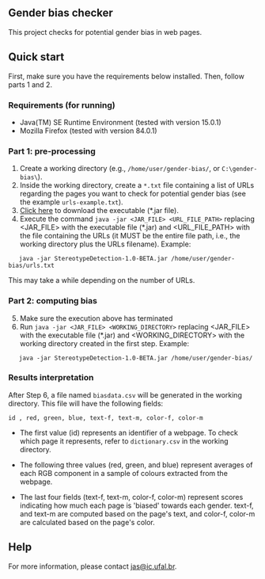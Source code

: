 
## Gender bias checker

This project checks for potential gender bias in web pages.

## Quick start

First, make sure you have the requirements below installed. Then, follow parts 1 and 2.

### Requirements (for running)

* Java(TM) SE Runtime Environment (tested with version 15.0.1)
* Mozilla Firefox (tested with version 84.0.1)

### Part 1: pre-processing

1. Create a working directory (e.g., `/home/user/gender-bias/`, or `C:\gender-bias\`).
2. Inside the working directory, create a `*.txt` file containing a list of URLs regarding the pages you want to check for potential gender bias (see the example `urls-example.txt`).
3. [Click here](https://github.com/josmarios/gender-st-detection/releases/download/v1.0-BETA/StereotypeDetection-1.0-BETA.jar) to download the executable (*.jar file).
4. Execute the command `java -jar <JAR_FILE> <URL_FILE_PATH>` replacing <JAR_FILE> with the executable file (*.jar) and <URL_FILE_PATH> with the file containing the URLs (it MUST be the entire file path, i.e., the working directory plus the URLs filename). Example:

```
   java -jar StereotypeDetection-1.0-BETA.jar /home/user/gender-bias/urls.txt
```

This may take a while depending on the number of URLs.

### Part 2: computing bias

5. Make sure the execution above has terminated
6. Run `java -jar <JAR_FILE> <WORKING_DIRECTORY>` replacing <JAR_FILE> with the executable file (*.jar) and <WORKING_DIRECTORY> with the working directory created in the first step. Example:

```
   java -jar StereotypeDetection-1.0-BETA.jar /home/user/gender-bias/
```

### Results interpretation

After Step 6, a file named `biasdata.csv` will be generated in the working directory. This file will have the following fields:

```
id , red, green, blue, text-f, text-m, color-f, color-m
```

* The first value (id) represents an identifier of a webpage. To check which page it represents, refer to `dictionary.csv` in the working directory.

* The following three values (red, green, and blue) represent averages of each RGB component in a sample of colours extracted from the webpage.

* The last four fields (text-f, text-m, color-f, color-m) represent scores indicating how much each page is 'biased' towards each gender. text-f, and text-m are computed based on the page's text, and color-f, color-m are calculated based on the page's color.

## Help

For more information, please contact jas@ic.ufal.br.
